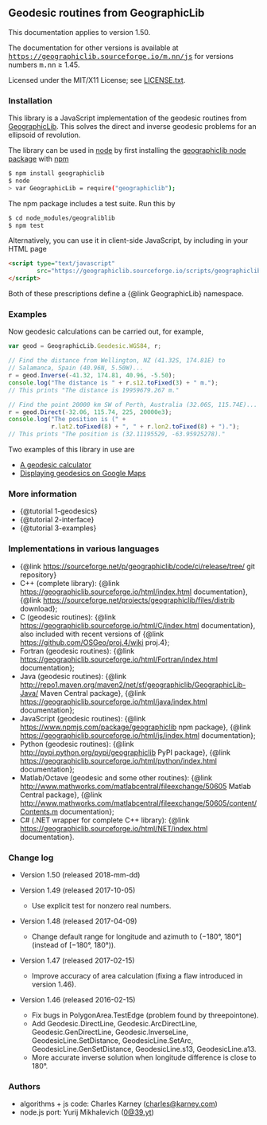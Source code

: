 ## Geodesic routines from GeographicLib

This documentation applies to version 1.50.

The documentation for other versions is available
at <tt>https://geographiclib.sourceforge.io/m.nn/js</tt> for versions
numbers <tt>m.nn</tt> &ge; 1.45.

Licensed under the MIT/X11 License; see
[LICENSE.txt](https://geographiclib.sourceforge.io/html/LICENSE.txt).

### Installation

This library is a JavaScript implementation of the geodesic routines
from [GeographicLib](https://geographiclib.sourceforge.io).  This solves the
direct and inverse geodesic problems for an ellipsoid of revolution.

The library can be used in [node](https://nodejs.org) by first
installing the
[geographiclib node package](https://www.npmjs.com/package/geographiclib)
with [npm](https://www.npmjs.com)
```bash
$ npm install geographiclib
$ node
> var GeographicLib = require("geographiclib");
```
The npm package includes a test suite.  Run this by
```bash
$ cd node_modules/geograliblib
$ npm test
```

Alternatively, you can use it in client-side JavaScript, by including in
your HTML page
```html
<script type="text/javascript"
        src="https://geographiclib.sourceforge.io/scripts/geographiclib.js">
</script>
```
Both of these prescriptions define a {@link GeographicLib} namespace.

### Examples

Now geodesic calculations can be carried out, for example,
```javascript
var geod = GeographicLib.Geodesic.WGS84, r;

// Find the distance from Wellington, NZ (41.32S, 174.81E) to
// Salamanca, Spain (40.96N, 5.50W)...
r = geod.Inverse(-41.32, 174.81, 40.96, -5.50);
console.log("The distance is " + r.s12.toFixed(3) + " m.");
// This prints "The distance is 19959679.267 m."

// Find the point 20000 km SW of Perth, Australia (32.06S, 115.74E)...
r = geod.Direct(-32.06, 115.74, 225, 20000e3);
console.log("The position is (" +
            r.lat2.toFixed(8) + ", " + r.lon2.toFixed(8) + ").");
// This prints "The position is (32.11195529, -63.95925278)."
```
Two examples of this library in use are
* [A geodesic calculator](https://geographiclib.sourceforge.io/scripts/geod-calc.html)
* [Displaying geodesics on Google
  Maps](https://geographiclib.sourceforge.io/scripts/geod-google.html)

### More information
* {@tutorial 1-geodesics}
* {@tutorial 2-interface}
* {@tutorial 3-examples}

### Implementations in various languages
* {@link https://sourceforge.net/p/geographiclib/code/ci/release/tree/
    git repository}
* C++ (complete library):
  {@link https://geographiclib.sourceforge.io/html/index.html
    documentation},
  {@link https://sourceforge.net/projects/geographiclib/files/distrib
    download};
* C (geodesic routines):
  {@link https://geographiclib.sourceforge.io/html/C/index.html
    documentation}, also included with recent versions of
  {@link https://github.com/OSGeo/proj.4/wiki
    proj.4};
* Fortran (geodesic routines):
  {@link https://geographiclib.sourceforge.io/html/Fortran/index.html
    documentation};
* Java (geodesic routines):
  {@link http://repo1.maven.org/maven2/net/sf/geographiclib/GeographicLib-Java/
    Maven Central package},
  {@link https://geographiclib.sourceforge.io/html/java/index.html
    documentation};
* JavaScript (geodesic routines):
  {@link https://www.npmjs.com/package/geographiclib
    npm package},
  {@link https://geographiclib.sourceforge.io/html/js/index.html
    documentation};
* Python (geodesic routines):
  {@link http://pypi.python.org/pypi/geographiclib
    PyPI package},
  {@link https://geographiclib.sourceforge.io/html/python/index.html
    documentation};
* Matlab/Octave (geodesic and some other routines):
  {@link http://www.mathworks.com/matlabcentral/fileexchange/50605
    Matlab Central package},
  {@link http://www.mathworks.com/matlabcentral/fileexchange/50605/content/Contents.m
    documentation};
* C# (.NET wrapper for complete C++ library):
  {@link https://geographiclib.sourceforge.io/html/NET/index.html
    documentation}.

### Change log

* Version 1.50 (released 2018-mm-dd)

* Version 1.49 (released 2017-10-05)
  * Use explicit test for nonzero real numbers.

* Version 1.48 (released 2017-04-09)
  * Change default range for longitude and azimuth to
    (&minus;180&deg;, 180&deg;] (instead of [&minus;180&deg;, 180&deg;)).

* Version 1.47 (released 2017-02-15)
  * Improve accuracy of area calculation (fixing a flaw introduced in
    version 1.46).

* Version 1.46 (released 2016-02-15)
  * Fix bugs in PolygonArea.TestEdge (problem found by threepointone).
  * Add Geodesic.DirectLine, Geodesic.ArcDirectLine,
    Geodesic.GenDirectLine, Geodesic.InverseLine,
    GeodesicLine.SetDistance, GeodesicLine.SetArc,
    GeodesicLine.GenSetDistance, GeodesicLine.s13, GeodesicLine.a13.
  * More accurate inverse solution when longitude difference is close to
    180&deg;.

### Authors

* algorithms + js code: Charles Karney (charles@karney.com)
* node.js port: Yurij Mikhalevich (0@39.yt)
